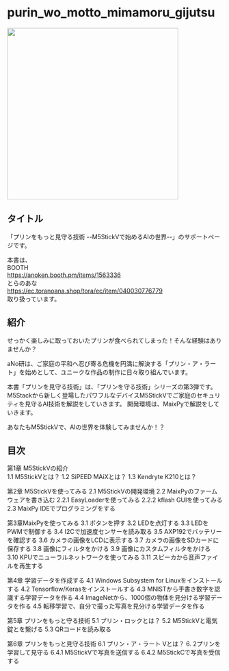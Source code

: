 # purin_wo_motto_mimamoru_gijutsu

<img src="https://github.com/anoken/purin_wo_motto_mimamoru_gijutsu/blob/master/image/title_s.png" width="400">

## タイトル  
「プリンをもっと見守る技術 --M5StickVで始めるAIの世界--」のサポートページです。

本書は、
<br> 
BOOTH
<br> 
https://anoken.booth.pm/items/1563336
<br> 
とらのあな
<br> 
https://ec.toranoana.shop/tora/ec/item/040030776779
<br> 
取り扱っています。

## 紹介
せっかく楽しみに取っておいたプリンが食べられてしまった！そんな経験はありませんか？

aNo研は、ご家庭の平和へ忍び寄る危機を円満に解決する「プリン・ア・ラート」を始めとして、ユニークな作品の制作に日々取り組んでいます。

本書「プリンを見守る技術」は、「プリンを守る技術」シリーズの第3弾です。
M5Stackから新しく登場したパワフルなデバイスM5StickVでご家庭のセキュリティを見守るAI技術を解説をしていきます。
開発環境は、MaixPyで解説をしていきます。

あなたもM5StickVで、AIの世界を体験してみませんか！？
<br> 


## 目次

第1章 M5StickVの紹介  
1.1 M5StickVとは？ 
1.2 SiPEED MAiXとは？ 
1.3 Kendryte K210とは？ 

第2章 M5StickVを使ってみる 
2.1 M5StickVの開発環境
2.2 MaixPyのファームウェアを書き込む
2.2.1 EasyLoaderを使ってみる
2.2.2 kflash GUIを使ってみる
2.3 MaixPy IDEでプログラミングをする 

第3章MaixPyを使ってみる 
3.1 ボタンを押す
3.2 LEDを点灯する
3.3 LEDをPWMで制御する
3.4 I2Cで加速度センサーを読み取る 
3.5 AXP192でバッテリーを確認する
3.6 カメラの画像をLCDに表示する
3.7 カメラの画像をSDカードに保存する
3.8 画像にフィルタをかける
3.9 画像にカスタムフィルタをかける
3.10 KPUでニューラルネットワークを使ってみる 
3.11 スピーカから音声ファイルを再生する

第4章 学習データを作成する 
4.1 Windows Subsystem for Linuxをインストールする
4.2 Tensorflow/Kerasをインストールする
4.3 MNISTから手書き数字を認識する学習データを作る 
4.4 ImageNetから、1000個の物体を見分ける学習データを作る 
4.5 転移学習で、自分で撮った写真を見分ける学習データを作る 

第5章 プリンをもっと守る技術 
5.1 プリン・ロックとは？
5.2 M5StickVと電気錠とを繋げる
5.3 QRコードを読み取る

第6章 プリンをもっと見守る技術 
6.1 プリン・ア・ラート Vとは？
6. 2プリンを学習して見守る
6.4.1 M5StickVで写真を送信する
6.4.2 M5StickCで写真を受信する

<br> 
<br> 
<br> 

